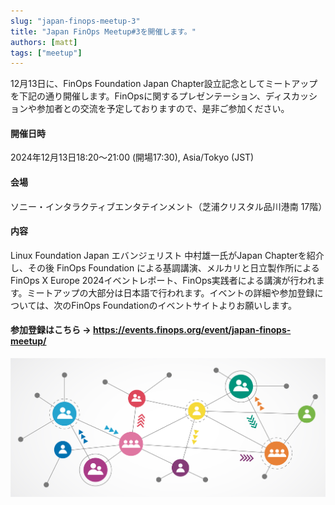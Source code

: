 ```yaml
---
slug: "japan-finops-meetup-3"
title: "Japan FinOps Meetup#3を開催します。"
authors: [matt]
tags: ["meetup"]
---
```


12月13日に、FinOps Foundation Japan Chapter設立記念としてミートアップを下記の通り開催します。FinOpsに関するプレゼンテーション、ディスカッションや参加者との交流を予定しておりますので、是非ご参加ください。

<!-- truncate -->

#### 開催日時

2024年12月13日18:20～21:00 (開場17:30), Asia/Tokyo (JST)

#### 会場

ソニー・インタラクティブエンタテインメント（芝浦クリスタル品川港南 17階）

#### 内容

Linux Foundation Japan エバンジェリスト 中村雄一氏がJapan Chapterを紹介し、その後 FinOps Foundation による基調講演、メルカリと日立製作所によるFinOps X Europe 2024イベントレポート、FinOps実践者による講演が行われます。ミートアップの大部分は日本語で行われます。イベントの詳細や参加登録については、次のFinOps Foundationのイベントサイトよりお願いします。

#### 参加登録はこちら → https://events.finops.org/event/japan-finops-meetup/

![](img/AdobeStock_231272797.jpeg)
